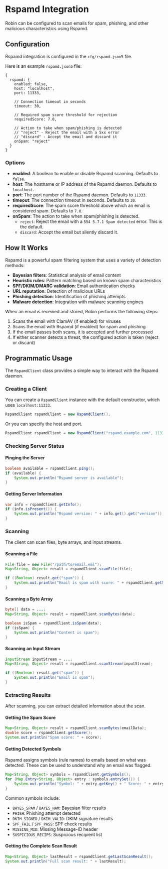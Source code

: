 Rspamd Integration
==================

Robin can be configured to scan emails for spam, phishing, and other malicious characteristics using Rspamd.

Configuration
-------------

Rspamd integration is configured in the `cfg/rspamd.json5` file.

Here is an example `rspamd.json5` file:

```json5
{
  rspamd: {
    enabled: false,
    host: "localhost",
    port: 11333,

    // Connection timeout in seconds
    timeout: 30,

    // Required spam score threshold for rejection
    requiredScore: 7.0,

    // Action to take when spam/phishing is detected
    // "reject" - Reject the email with a 5xx error
    // "discard" - Accept the email and discard it
    onSpam: "reject"
  }
}
```

### Options

- **enabled**: A boolean to enable or disable Rspamd scanning. Defaults to `false`.
- **host**: The hostname or IP address of the Rspamd daemon. Defaults to `localhost`.
- **port**: The port number of the Rspamd daemon. Defaults to `11333`.
- **timeout**: The connection timeout in seconds. Defaults to `30`.
- **requiredScore**: The spam score threshold above which an email is considered spam. Defaults to `7.0`.
- **onSpam**: The action to take when spam/phishing is detected.
  - `reject`: Reject the email with a `554 5.7.1 Spam detected` error. This is the default.
  - `discard`: Accept the email but silently discard it.

How It Works
------------

Rspamd is a powerful spam filtering system that uses a variety of detection methods:

- **Bayesian filters**: Statistical analysis of email content
- **Heuristic rules**: Pattern matching based on known spam characteristics
- **SPF/DKIM/DMARC validation**: Email authentication checks
- **URL reputation**: Detection of malicious URLs
- **Phishing detection**: Identification of phishing attempts
- **Malware detection**: Integration with malware scanning engines

When an email is received and stored, Robin performs the following steps:

1. Scans the email with ClamAV (if enabled) for viruses
2. Scans the email with Rspamd (if enabled) for spam and phishing
3. If the email passes both scans, it is accepted and further processed
4. If either scanner detects a threat, the configured action is taken (reject or discard)

Programmatic Usage
------------------

The `RspamdClient` class provides a simple way to interact with the Rspamd daemon.

### Creating a Client

You can create a `RspamdClient` instance with the default constructor, which uses `localhost:11333`.

```java
RspamdClient rspamdClient = new RspamdClient();
```

Or you can specify the host and port.

```java
RspamdClient rspamdClient = new RspamdClient("rspamd.example.com", 11333);
```

### Checking Server Status

#### Pinging the Server

```java
boolean available = rspamdClient.ping();
if (available) {
    System.out.println("Rspamd server is available");
}
```

#### Getting Server Information

```java
var info = rspamdClient.getInfo();
if (info.isPresent()) {
    System.out.println("Rspamd version: " + info.get().get("version"));
}
```

### Scanning

The client can scan files, byte arrays, and input streams.

#### Scanning a File

```java
File file = new File("/path/to/email.eml");
Map<String, Object> result = rspamdClient.scanFile(file);

if ((Boolean) result.get("spam")) {
    System.out.println("Email is spam with score: " + rspamdClient.getScore());
}
```

#### Scanning a Byte Array

```java
byte[] data = ...;
Map<String, Object> result = rspamdClient.scanBytes(data);

boolean isSpam = rspamdClient.isSpam(data);
if (isSpam) {
    System.out.println("Content is spam");
}
```

#### Scanning an Input Stream

```java
InputStream inputStream = ...;
Map<String, Object> result = rspamdClient.scanStream(inputStream);

if ((Boolean) result.get("spam")) {
    System.out.println("Email is spam");
}
```

### Extracting Results

After scanning, you can extract detailed information about the scan.

#### Getting the Spam Score

```java
Map<String, Object> result = rspamdClient.scanBytes(emailData);
double score = rspamdClient.getScore();
System.out.println("Spam score: " + score);
```

#### Getting Detected Symbols

Rspamd assigns symbols (rule names) to emails based on what was detected. These can be used to understand why an email was flagged.

```java
Map<String, Object> symbols = rspamdClient.getSymbols();
for (Map.Entry<String, Object> entry : symbols.entrySet()) {
    System.out.println("Symbol: " + entry.getKey() + " Score: " + entry.getValue());
}
```

Common symbols include:
- `BAYES_SPAM` / `BAYES_HAM`: Bayesian filter results
- `PHISH`: Phishing attempt detected
- `DKIM_SIGNED` / `DKIM_VALID`: DKIM signature results
- `SPF_FAIL` / `SPF_PASS`: SPF check results
- `MISSING_MID`: Missing Message-ID header
- `SUSPICIOUS_RECIPS`: Suspicious recipient list

#### Getting the Complete Scan Result

```java
Map<String, Object> lastResult = rspamdClient.getLastScanResult();
System.out.println("Full scan result: " + lastResult);
```
